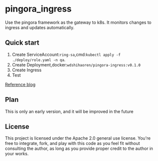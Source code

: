# pingora_ingress

Use the pingora framework as the gateway to k8s. It monitors changes to ingress and updates automatically.

## Quick start
1. Create ServiceAccount:`ring-sa`,cmd:`kubectl apply -f ./deploy/role.yaml -n qa`.
2. Create Deployment,docker:`wdshihaoren/pingora-ingress:v0.1.0`
3. Create Ingress
4. Test

[Reference blog]()

## Plan

This is only an early version, and it will be improved in the future

## License

This project is licensed under the Apache 2.0 general use license. You're free to integrate, fork, and play with this code as you feel fit without consulting the author, as long as you provide proper credit to the author in your works.

